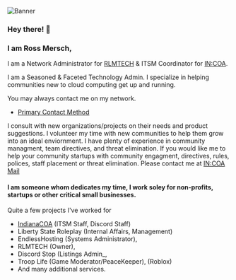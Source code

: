 
![Banner](https://rossmers.ch/im/github_banner.jpg)
### Hey there! 👋
### I am Ross Mersch,

I am a Network Administrator for [RLMTECH](https://rlmtech.xyz) & ITSM Coordinator for [IN:COA](https://indianacoa.com/team).

I am a Seasoned & Faceted Technology Admin. I specialize in helping communities new to cloud computing get up and running.

You may always contact me on my network.

* [Primary Contact Method](mailto:contact@rossmers.ch)


I consult with new organizations/projects on their needs and product suggestions. I volunteer my time with new communities to help them grow into an ideal enviornment. I have plenty of experience in community managment, team directives, and threat elimination. If you would like me to help your community startups with community engagment, directives, rules, polices, staff placement or threat elimination. Please contact me at [IN:COA Mail](mailto:ross@indianacoa.com)

#### I am someone whom dedicates my time, I work soley for non-profits, startups or other critical small businesses.


Quite a few projects I've worked for
* [IndianaCOA](https://indianacoa.com) (ITSM Staff, Discord Staff)
* Liberty State Roleplay (Internal Affairs, Management)
* EndlessHosting (Systems Administrator),
* RLMTECH (Owner),
* Discord Stop (Listings Admin_,
* Troop Life (Game Moderator/PeaceKeeper), (Roblox)
* And many additional services.
